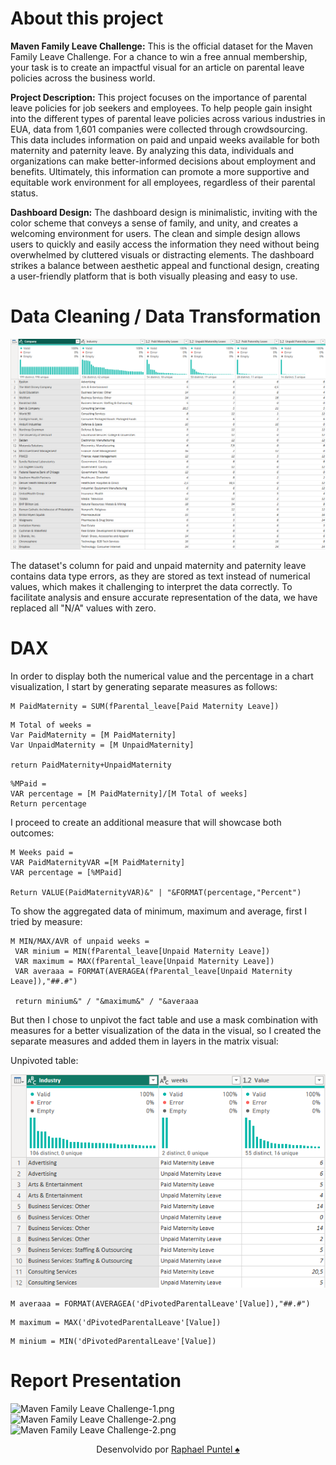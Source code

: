 # About this project

__Maven Family Leave Challenge:__
This is the official dataset for the Maven Family Leave Challenge.
For a chance to win a free annual membership, your task is to create an impactful visual for an article on parental leave policies across the business world.

__Project Description:__
This project focuses on the importance of parental leave policies for job seekers and employees. To help people gain insight into the different types of parental leave policies across various industries in EUA, data from 1,601 companies were collected through crowdsourcing. This data includes information on paid and unpaid weeks available for both maternity and paternity leave. By analyzing this data, individuals and organizations can make better-informed decisions about employment and benefits. Ultimately, this information can promote a more supportive and equitable work environment for all employees, regardless of their parental status.

__Dashboard Design:__
The dashboard design is minimalistic, inviting with the color scheme that conveys a sense of family, and unity, and creates a welcoming environment for users. The clean and simple design allows users to quickly and easily access the information they need without being overwhelmed by cluttered visuals or distracting elements. The dashboard strikes a balance between aesthetic appeal and functional design, creating a user-friendly platform that is both visually pleasing and easy to use.

# Data Cleaning / Data Transformation
![ETL](ETL.png)

The dataset's column for paid and unpaid maternity and paternity leave contains data type errors, as they are stored as text instead of numerical values, which makes it challenging to interpret the data correctly. To facilitate analysis and ensure accurate representation of the data, we have replaced all "N/A" values with zero.

# DAX
In order to display both the numerical value and the percentage in a chart visualization, I start by generating separate measures as follows:
```dax
M PaidMaternity = SUM(fParental_leave[Paid Maternity Leave])
```
```dax
M Total of weeks = 
Var PaidMaternity = [M PaidMaternity]
Var UnpaidMaternity = [M UnpaidMaternity]

return PaidMaternity+UnpaidMaternity
```
```dax
%MPaid = 
VAR percentage = [M PaidMaternity]/[M Total of weeks]
Return percentage
```
I proceed to create an additional measure that will showcase both outcomes:
```dax
M Weeks paid = 
VAR PaidMaternityVAR =[M PaidMaternity]
VAR percentage = [%MPaid]

Return VALUE(PaidMaternityVAR)&" | "&FORMAT(percentage,"Percent")
```
To show the aggregated data of minimum, maximum and average, first I tried by measure:
```dax
M MIN/MAX/AVR of unpaid weeks = 
 VAR minium = MIN(fParental_leave[Unpaid Maternity Leave])
 VAR maximum = MAX(fParental_leave[Unpaid Maternity Leave])
 VAR averaaa = FORMAT(AVERAGEA(fParental_leave[Unpaid Maternity Leave]),"##.#")
 
 return minium&" / "&maximum&" / "&averaaa
```
But then I chose to unpivot the fact table and use a mask combination with measures for a better visualization of the data in the visual, so I created the separate measures and added them in layers in the matrix visual:

Unpivoted table:

![unPivotedTable](unPivotedTable.png)

```dax
M averaaa = FORMAT(AVERAGEA('dPivotedParentalLeave'[Value]),"##.#")
```
```dax
M maximum = MAX('dPivotedParentalLeave'[Value])
```
```dax
M minium = MIN('dPivotedParentalLeave'[Value])
```
# Report Presentation
![Maven Family Leave Challenge-1.png](https://github.com/RaphaelYves/Maven-Family-Leave-Challenge/blob/main/Maven%20Family%20Leave%20Challenge-1.png?raw=true)
![Maven Family Leave Challenge-2.png](https://github.com/RaphaelYves/Maven-Family-Leave-Challenge/blob/main/Maven%20Family%20Leave%20Challenge-2.png?raw=true)
![Maven Family Leave Challenge-2.png](https://github.com/RaphaelYves/Maven-Family-Leave-Challenge/blob/main/Maven%20Family%20Leave%20Challenge-3.png?raw=true)
<p align="center">Desenvolvido por <a href="https://github.com/RaphaelPuntel">Raphael Puntel ♠️</a></p>
